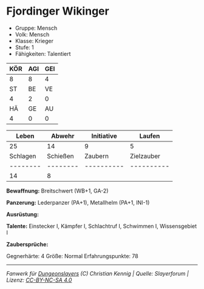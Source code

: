 # Fjordinger Wikinger  
- Gruppe: Mensch  
- Volk: Mensch  
- Klasse: Krieger  
- Stufe: 1  
- Fähigkeiten: Talentiert  


| KÖR | AGI | GEI |  
| --- | --- | --- |  
| 8   | 8   | 4   |
| ST  | BE  | VE  |  
| 4   | 2   | 0   |
| HÄ  | GE  | AU  |  
| 4   | 0   | 0   |


| Leben    | Abwehr   | Initiative | Laufen     |
| -------- | -------- | ---------- | ---------- |
| 25       | 14       | 9          | 5          |
| Schlagen | Schießen | Zaubern    | Zielzauber |
| -------- | -------- | ---------- | ---------- |
| 14       | 8        |            |            |

**Bewaffnung:**
Breitschwert (WB+1, GA-2)

**Panzerung:**
Lederpanzer (PA+1), Metallhelm (PA+1, INI-1)

**Ausrüstung:**


**Talente:**
Einstecker I, Kämpfer I, Schlachtruf I, Schwimmen I, Wissensgebiet I

**Zaubersprüche:**


Gegnerhärte: 4
Größe: Normal
Erfahrungspunkte: 78



___
*Fanwerk für [Dungeonslayers](https://www.dungeonslayers.net/) (C) Christian Kennig | Quelle: Slayerforum | Lizenz: [CC-BY-NC-SA 4.0](https://creativecommons.org/licenses/by-nc-sa/4.0/deed.de)*